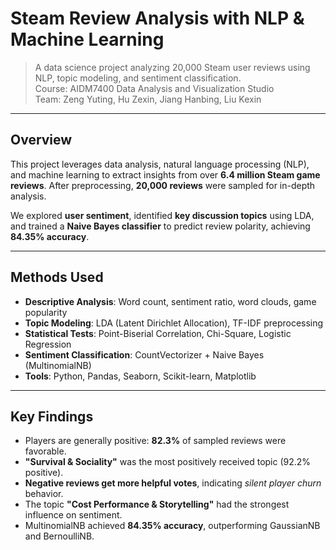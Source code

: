 #  Steam Review Analysis with NLP & Machine Learning

> A data science project analyzing 20,000 Steam user reviews using NLP, topic modeling, and sentiment classification.  
>  Course: AIDM7400 Data Analysis and Visualization Studio  
>  Team: Zeng Yuting, Hu Zexin, Jiang Hanbing, Liu Kexin

---

##  Overview

This project leverages data analysis, natural language processing (NLP), and machine learning to extract insights from over **6.4 million Steam game reviews**. After preprocessing, **20,000 reviews** were sampled for in-depth analysis.

We explored **user sentiment**, identified **key discussion topics** using LDA, and trained a **Naive Bayes classifier** to predict review polarity, achieving **84.35% accuracy**.

---
##  Methods Used

- **Descriptive Analysis**: Word count, sentiment ratio, word clouds, game popularity
- **Topic Modeling**: LDA (Latent Dirichlet Allocation), TF-IDF preprocessing
- **Statistical Tests**: Point-Biserial Correlation, Chi-Square, Logistic Regression
- **Sentiment Classification**: CountVectorizer + Naive Bayes (MultinomialNB)
- **Tools**: Python, Pandas, Seaborn, Scikit-learn, Matplotlib

---

##  Key Findings

- Players are generally positive: **82.3%** of sampled reviews were favorable.
- **"Survival & Sociality"** was the most positively received topic (92.2% positive).
- **Negative reviews get more helpful votes**, indicating _silent player churn_ behavior.
- The topic **"Cost Performance & Storytelling"** had the strongest influence on sentiment.
- MultinomialNB achieved **84.35% accuracy**, outperforming GaussianNB and BernoulliNB.
